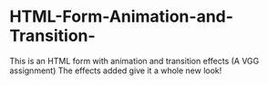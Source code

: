 # HTML-Form-Animation-and-Transition-
This is an HTML form with animation and transition effects (A VGG assignment)
The effects added give it a whole new look!
